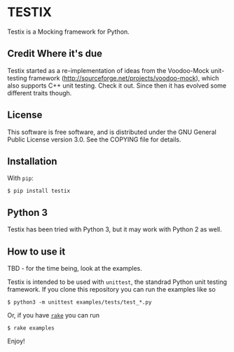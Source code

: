 # TESTIX

Testix is a Mocking framework for Python.

## Credit Where it's due
Testix started as a re-implementation of ideas from the Voodoo-Mock unit-testing framework (http://sourceforge.net/projects/voodoo-mock), which also supports C++ unit testing. Check it out. Since then it has evolved some different traits though.

## License
This software is free software, and is distributed under the GNU General Public License version 3.0.
See the COPYING file for details.


## Installation
With `pip`:

    $ pip install testix

## Python 3

Testix has been tried with Python 3, but it may work with Python 2 as well.

## How to use it

TBD - for the time being, look at the examples. 

Testix is intended to be used with `unittest`, the standrad Python unit testing framework. 
If you clone this repository you can run the examples like so

    $ python3 -m unittest examples/tests/test_*.py

Or, if you have [`rake`](http://rake.rubyforge.org/) you can run

    $ rake examples

Enjoy!
